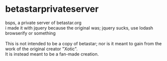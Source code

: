 # betastarprivateserver
bsps, a private server of betastar.org </br> i made it with jquery because the original was; jquery sucks, use lodash browserify or something<br><br>This is not intended to be a copy of betastar; nor is it meant to gain from the work of the original creator "Xotic".<br>It is instead meant to be a fan-made creation.
